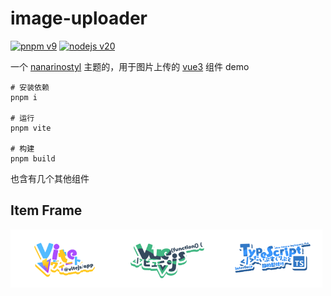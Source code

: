 # image-uploader

[![pnpm v9](https://img.shields.io/badge/maintained%20with-pnpm%209.0-cc00ff.svg?style=for-the-badge&logo=pnpm)](https://pnpm.io/)
[![nodejs v20](https://img.shields.io/badge/Node.js-v20.17.0-026e00.svg?style=for-the-badge&logo=nodedotjs)](https://nodejs.org/)

一个 [nanarinostyl](https://nanarino.github.io/nanarinostyl/) 主题的，用于图片上传的 [vue3](https://vuejs.org/) 组件 demo

```shell
# 安装依赖
pnpm i

# 运行
pnpm vite

# 构建
pnpm build

```

也含有几个其他组件

## Item Frame

<img src="./public/logo/Vite.png" alt="Vite" width="33%"/><img src="./public/logo/Vue.png" alt="Vue" width="33%"/><img src="./public/logo/TypeScript.png" alt="TypeScript" width="33%"/>
